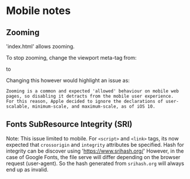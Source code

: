 # Mobile notes


## Zooming

'index.html' allows zooming.

To stop zooming, change the viewport meta-tag from:

<meta name="viewport" content="width=device-width, initial-scale=1" />

to
  
<meta name="viewport" content="width=device-width, initial-scale=1,maximum-scale=1,user-scalable=0" />

Changing this however would highlight an issue as:

```
Zooming is a common and expected 'allowed' behaviour on mobile web pages, so disabling it detracts from the mobile user experience. 
For this reason, Apple decided to ignore the declarations of user-scalable, minimum-scale, and maximum-scale, as of iOS 10.
```

## Fonts SubResource Integrity (SRI)

Note: This issue limited to mobile.
For `<script>` and `<link>` tags, its now expected that `crossorigin` and `integrity` attributes be specified.
Hash for integrity can be discover using 'https://www.srihash.org/'
However, in the case of Google Fonts, the file serve will differ depending on the browser request (user-agent).
So the hash generated from `srihash.org` will always end up as invalid. 

  <link href="https://fonts.googleapis.com/css2?family=Roboto:wght@300;400;500&display=swap" rel="stylesheet" crossorigin="anonymous" />
  <link href="https://fonts.googleapis.com/icon?family=Material+Icons" rel="stylesheet" crossorigin="anonymous" />
